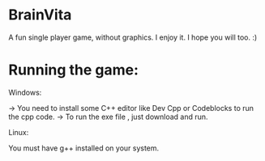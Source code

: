 # BrainVita
A fun single player game, without graphics. I enjoy it. I hope you will too. :)

# Running the game:

Windows:
 
 -> You need to install some C++ editor like Dev Cpp or Codeblocks to run the cpp code.
 -> To run the exe file , just download and run.

Linux: 
 
 You must have g++ installed on your system.
